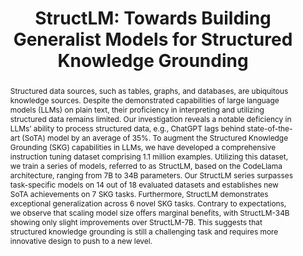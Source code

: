 ---
title: "StructLM: Towards Building Generalist Models for Structured Knowledge Grounding"
link: "https://arxiv.org/abs/2402.16671"
authors: "Zhuang et al."
venue: "ArXiv"
year: 2024
abstract: "Structured data sources, such as tables, graphs, and databases, are ubiquitous knowledge sources. Despite the demonstrated capabilities of large language models (LLMs) on plain text, their proficiency in interpreting and utilizing structured data remains limited. Our investigation reveals a notable deficiency in LLMs’ ability to process structured data, e.g., ChatGPT lags behind state-of-the-art (SoTA) model by an average of 35%. To augment the Structured Knowledge Grounding (SKG) capabilities in LLMs, we have developed a comprehensive
instruction tuning dataset comprising 1.1 million examples. Utilizing this dataset, we train
a series of models, referred to as StructLM, based on the CodeLlama architecture, ranging
from 7B to 34B parameters. Our StructLM series surpasses task-specific models on 14 out
of 18 evaluated datasets and establishes new SoTA achievements on 7 SKG tasks. Furthermore, StructLM demonstrates exceptional generalization across 6 novel SKG tasks. Contrary to expectations, we observe that scaling model size offers marginal benefits, with
StructLM-34B showing only slight improvements over StructLM-7B. This suggests that
structured knowledge grounding is still a challenging task and requires more innovative design to push to a new level."
---